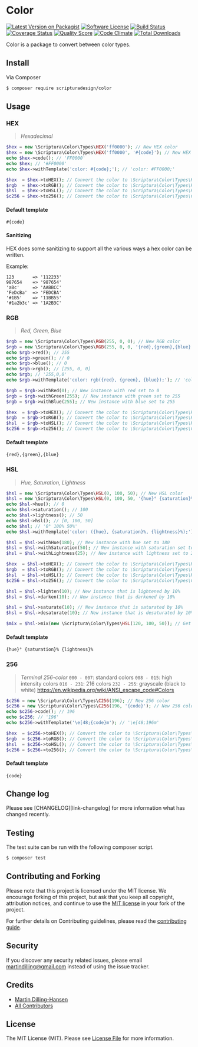 # Color

[![Latest Version on Packagist][ico-version]][link-packagist]
[![Software License][ico-license]](LICENSE.md)
[![Build Status][ico-travis]][link-travis]
[![Coverage Status][ico-scrutinizer]][link-scrutinizer]
[![Quality Score][ico-code-quality]][link-code-quality]
[![Code Climate](ico-codeclimate)][link-codeclimate]
[![Total Downloads][ico-downloads]][link-downloads]

Color is a package to convert between color types.

## Install
Via Composer

``` bash
$ composer require scripturadesign/color
```

## Usage
### HEX
> *Hexadecimal*

``` php
$hex = new \Scriptura\Color\Types\HEX('ff0000'); // New HEX color
$hex = new \Scriptura\Color\Types\HEX('ff0000', '#{code}'); // New HEX color with template
echo $hex->code(); // 'FF0000'
echo $hex; // '#FF0000'
echo $hex->withTemplate('color: #{code};'); // 'color: #FF0000;'

$hex  = $hex->toHEX(); // Convert the color to \Scriptura\Color\Types\HEX
$rgb  = $hex->toRGB(); // Convert the color to \Scriptura\Color\Types\RGB
$hsl  = $hex->toHSL(); // Convert the color to \Scriptura\Color\Types\HSL
$c256 = $hex->to256(); // Convert the color to \Scriptura\Color\Types\C256
```

#### Default template
`#{code}`

#### Sanitizing
HEX does some sanitizing to support all the various ways a hex color can be written.

Example:
```
123       => '112233'
987654    => '987654'
'aBc'     => 'AABBCC'
'FeDcBa'  => 'FEDCBA'
'#1B5'    => '11BB55'
'#1a2b3c' => '1A2B3C'
```

### RGB
> *Red, Green, Blue*

``` php
$rgb = new \Scriptura\Color\Types\RGB(255, 0, 0); // New RGB color
$rgb = new \Scriptura\Color\Types\RGB(255, 0, 0, '{red},{green},{blue}'); // New RGB color with template
echo $rgb->red(); // 255
echo $rgb->green(); // 0
echo $rgb->blue(); // 0
echo $rgb->rgb(); // [255, 0, 0]
echo $rgb; // '255,0,0'
echo $rgb->withTemplate('color: rgb({red}, {green}, {blue});'); // 'color: rgb(255, 0, 0);'

$rgb = $rgb->withRed(0); // New instance with red set to 0
$rgb = $rgb->withGreen(255); // New instance with green set to 255
$rgb = $rgb->withBlue(255); // New instance with blue set to 255

$hex  = $rgb->toHEX(); // Convert the color to \Scriptura\Color\Types\HEX
$rgb  = $rgb->toRGB(); // Convert the color to \Scriptura\Color\Types\RGB
$hsl  = $rgb->toHSL(); // Convert the color to \Scriptura\Color\Types\HSL
$c256 = $rgb->to256(); // Convert the color to \Scriptura\Color\Types\C256
```

#### Default template
`{red},{green},{blue}`

### HSL
> *Hue, Saturation, Lightness*

``` php
$hsl = new \Scriptura\Color\Types\HSL(0, 100, 50); // New HSL color
$hsl = new \Scriptura\Color\Types\HSL(0, 100, 50, '{hue}° {saturation}% {lightness}%'); // New HSL color with template
echo $hsl->hue(); // 0
echo $hsl->saturation(); // 100
echo $hsl->lightness(); // 50
echo $hsl->hsl(); // [0, 100, 50]
echo $hsl; // '0° 100% 50%'
echo $hsl->withTemplate('color: ({hue}, {saturation}%, {lightness}%);'); // 'color: hsl(0, 100%, 50%);'

$hsl = $hsl->withHue(180); // New instance with hue set to 180
$hsl = $hsl->withSaturation(50); // New instance with saturation set to 50
$hsl = $hsl->withLightness(25); // New instance with lightness set to 25

$hex  = $hsl->toHEX(); // Convert the color to \Scriptura\Color\Types\HEX
$rgb  = $hsl->toRGB(); // Convert the color to \Scriptura\Color\Types\RGB
$hsl  = $hsl->toHSL(); // Convert the color to \Scriptura\Color\Types\HSL
$c256 = $hsl->to256(); // Convert the color to \Scriptura\Color\Types\C256

$hsl = $hsl->lighten(10); // New instance that is lightened by 10%
$hsl = $hsl->darken(10); // New instance that is darkened by 10%

$hsl = $hsl->saturate(10); // New instance that is saturated by 10%
$hsl = $hsl->desaturate(10); // New instance that is desaturated by 10%

$mix = $hsl->mix(new \Scriptura\Color\Types\HSL(120, 100, 50)); // Get a new color that is a mix between two colors
```

#### Default template
`{hue}° {saturation}% {lightness}%`

### 256
> *Terminal 256-color*
> `000 - 007`:  standard colors
> `008 - 015`:  high intensity colors
> `016 - 231`:  216 colors
> `232 - 255`:  grayscale (black to white)
> https://en.wikipedia.org/wiki/ANSI_escape_code#Colors

``` php
$c256 = new \Scriptura\Color\Types\C256(196); // New 256 color
$c256 = new \Scriptura\Color\Types\C256(196, '{code}'); // New 256 color with template
echo $c256->code(); // 196
echo $c256; // '196'
echo $c256->withTemplate('\e[48;{code}m'); // '\e[48;196m'

$hex  = $c256->toHEX(); // Convert the color to \Scriptura\Color\Types\HEX
$rgb  = $c256->toRGB(); // Convert the color to \Scriptura\Color\Types\RGB
$hsl  = $c256->toHSL(); // Convert the color to \Scriptura\Color\Types\HSL
$c256 = $c256->to256(); // Convert the color to \Scriptura\Color\Types\C256
```

#### Default template
`{code}`

## Change log

Please see [CHANGELOG][link-changelog] for more information what has changed recently.

## Testing

The test suite can be run with the following composer script.

``` bash
$ composer test
```

## Contributing and Forking

Please note that this project is licensed under the MIT license. We encourage forking of this project, but ask that you keep all copyright, attribution notices, and continue to use the [MIT license][link-license] in your fork of the project.

For further details on Contributing guidelines, please read the [contributing guide][link-contributing].

## Security

If you discover any security related issues, please email martindilling@gmail.com instead of using the issue tracker.

## Credits

- [Martin Dilling-Hansen][link-author]
- [All Contributors][link-contributors]

## License

The MIT License (MIT). Please see [License File][link-license] for more information.

[ico-version]: https://img.shields.io/packagist/v/scripturadesign/color.svg?style=flat-square
[ico-license]: https://img.shields.io/badge/license-MIT-brightgreen.svg?style=flat-square
[ico-travis]: https://img.shields.io/travis/scripturadesign/color/master.svg?style=flat-square
[ico-scrutinizer]: https://img.shields.io/scrutinizer/coverage/g/scripturadesign/color.svg?style=flat-square
[ico-code-quality]: https://img.shields.io/scrutinizer/g/scripturadesign/color.svg?style=flat-square
[ico-codeclimate]: https://img.shields.io/codeclimate/github/scripturadesign/color.svg?style=flat-square
[ico-downloads]: https://img.shields.io/packagist/dt/scripturadesign/color.svg?style=flat-square

[link-packagist]: https://packagist.org/packages/scripturadesign/color
[link-travis]: https://travis-ci.org/scripturadesign/color
[link-scrutinizer]: https://scrutinizer-ci.com/g/scripturadesign/color/code-structure
[link-code-quality]: https://scrutinizer-ci.com/g/scripturadesign/color
[link-codeclimate]: https://codeclimate.com/github/scripturadesign/color
[link-downloads]: https://packagist.org/packages/scripturadesign/color

[link-author]: https://github.com/martindilling

[link-license]: /LICENSE.md
[link-contributing]: /CONTRIBUTING.md
[link-contributors]: ../../contributors
